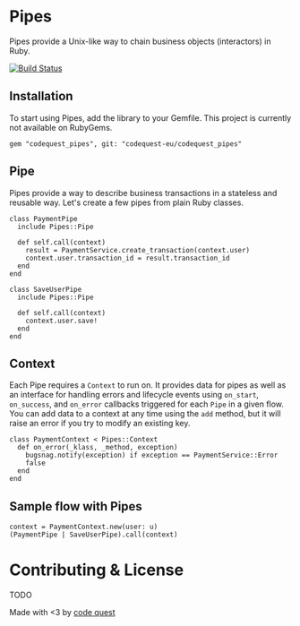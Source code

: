 # Pipes

Pipes provide a Unix-like way to chain business objects (interactors) in Ruby.

[![Build Status](https://travis-ci.org/codequest-eu/codequest_pipes.svg?branch=master)](https://travis-ci.org/codequest-eu/codequest_pipes)

## Installation

To start using Pipes, add the library to your Gemfile. This project is currently
not available on RubyGems.

```
gem "codequest_pipes", git: "codequest-eu/codequest_pipes"
```

## Pipe

Pipes provide a way to describe business transactions in a stateless
and reusable way. Let's create a few pipes from plain Ruby classes.

```
class PaymentPipe
  include Pipes::Pipe

  def self.call(context)
    result = PaymentService.create_transaction(context.user)
    context.user.transaction_id = result.transaction_id
  end
end
```

```
class SaveUserPipe
  include Pipes::Pipe

  def self.call(context)
    context.user.save!
  end
end
```

## Context

Each Pipe requires a `Context` to run on. It provides data for pipes as well as an
interface for handling errors and lifecycle events  using `on_start`, `on_success`,
and `on_error` callbacks triggered for each `Pipe` in a given flow.
You can add data to a context at any time using the `add` method,
but it will raise an error if you try to modify an existing key.

```
class PaymentContext < Pipes::Context
  def on_error(_klass, _method, exception)
    bugsnag.notify(exception) if exception == PaymentService::Error
    false
  end
end
```

## Sample flow with Pipes

```
context = PaymentContext.new(user: u)
(PaymentPipe | SaveUserPipe).call(context)
```

# Contributing & License

TODO

Made with <3 by [code quest](http://www.codequest.com)










